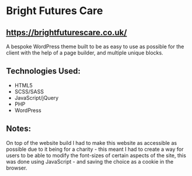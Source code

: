 # Bright Futures Care
## https://brightfuturescare.co.uk/

A bespoke WordPress theme built to be as easy to use as possible for the client with the help of a page builder, and multiple unique blocks. 

## Technologies Used:
* HTML5
* SCSS/SASS
* JavaScript/jQuery
* PHP
* WordPress

## Notes:
On top of the website build I had to make this website as accessible as possible due to it being for a charity - this meant I had to create a way for users to be able to modify the font-sizes of certain aspects of the site, this was done using JavaScript - and saving the choice as a cookie in the browser.